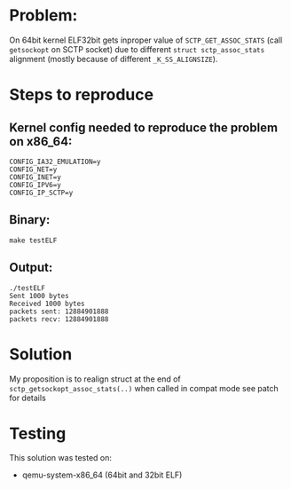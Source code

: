 # Problem:
On 64bit kernel ELF32bit gets inproper value of `SCTP_GET_ASSOC_STATS` (call `getsockopt` on SCTP socket) due to different `struct sctp_assoc_stats` alignment (mostly because of different `_K_SS_ALIGNSIZE`).

# Steps to reproduce

## Kernel config needed to reproduce the problem on x86_64:
~~~
CONFIG_IA32_EMULATION=y
CONFIG_NET=y
CONFIG_INET=y
CONFIG_IPV6=y
CONFIG_IP_SCTP=y
~~~

## Binary:
```
make testELF
```

## Output:
```
./testELF
Sent 1000 bytes
Received 1000 bytes
packets sent: 12884901888
packets recv: 12884901888
```

# Solution
My proposition is to realign struct at the end of `sctp_getsockopt_assoc_stats(..)` when called in compat mode see patch for details

# Testing
This solution was tested on:
- qemu-system-x86_64 (64bit and 32bit ELF)
<!--
- qemu-system-i386
- qemu-system-arm
- qemu-system-aarch64
- qemu-system-mips
- qemu-system-mips64
- native ubuntu x86_64 (64bit and 32bit ELF)
-->